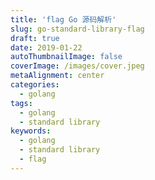 ```yaml
---
title: 'flag Go 源码解析'
slug: go-standard-library-flag
draft: true
date: 2019-01-22
autoThumbnailImage: false
coverImage: /images/cover.jpeg
metaAlignment: center
categories:
  - golang
tags:
  - golang
  - standard library
keywords:
  - golang
  - standard library
  - flag
---
```

